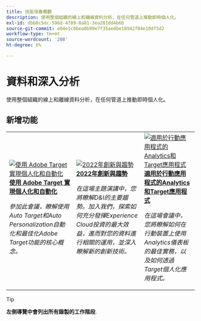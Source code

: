 ```yaml
---
title: 技能培養概觀
description: 使用整個組織的線上和離線資料分析，在任何管道上推動即時個人化。
exl-id: dbb8c5dc-596d-4f89-8a81-3ea201dd4b6b
source-git-commit: e04e1c9bea0b99e7f35aedbe18942f04e10df5d2
workflow-type: tm+mt
source-wordcount: '208'
ht-degree: 6%

---
```


# 資料和深入分析

使用整個組織的線上和離線資料分析，在任何管道上推動即時個人化。

## 新增功能

<table>
<tr>
  <td>
    <a href="https://experienceleague.adobe.com/docs/events/data-and-insights/2022/personalize.html">
      <img alt="使用 Adobe Target 實現個人化和自動化" src="https://video.tv.adobe.com/v/343821?format=jpeg" />
    </a>
     <div>
      <a href="https://experienceleague.adobe.com/docs/events/data-and-insights/2022/personalize.html">
        <strong>使用 Adobe Target 實現個人化和自動化</strong>
      </a>
    </div>
    <p>
    <em>參加此會議，瞭解使用Auto Target和Auto Personalization自動化和最佳化Adobe Target功能的核心概念。</em>
    <p>
  </td>
  <td>
    <a href="https://experienceleague.adobe.com/docs/events/data-and-insights/2022/innovations.html">
      <img alt="2022年創新與趨勢" src="https://video.tv.adobe.com/v/343818?format=jpeg" />
    </a>
     <div>
      <a href="https://experienceleague.adobe.com/docs/events/data-and-insights/2022/innovations.html">
        <strong>2022年創新與趨勢</strong>
      </a>
    </div>
    <p>
    <em>在這場主題演講中，您將瞭解D&amp;I的主要趨勢。加入我們，探索如何充分發揮Experience Cloud投資的最大效益，進而對您的資料進行相關的運用，並深入瞭解新的創新技術。</em>
    <p>
  </td>  
  <td>
    <a href="https://experienceleague.adobe.com/docs/events/data-and-insights/2022/mobile-and-apps.html">
      <img alt="適用於行動應用程式的Analytics和Target應用程式" src="https://video.tv.adobe.com/v/343819?format=jpeg" />
    </a>
     <div>
      <a href="https://experienceleague.adobe.com/docs/events/data-and-insights/2022/mobile-and-apps.html">
        <strong>適用於行動應用程式的Analytics和Target應用程式</strong>
      </a>
    </div>
    <p>
    <em>在這場會議中，您將瞭解如何在行動裝置上使用Analytics儀表板的最佳實務，以及如何透過Target個人化應用程式。</em>
    <p>
  </td>
</tr>
</table>

>[!TIP]
>
>**左側導覽中會列出所有錄製的工作階段**.
